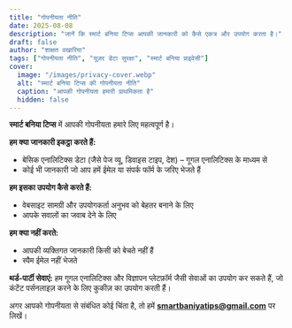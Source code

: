 ```yaml
---
title: "गोपनीयता नीति"
date: 2025-08-08
description: "जानें कि स्मार्ट बनिया टिप्स आपकी जानकारी को कैसे एकत्र और उपयोग करता है।"
draft: false
author: "शाक्षत वखारिया"
tags: ["गोपनीयता नीति", "यूज़र डेटा सुरक्षा", "स्मार्ट बनिया प्राइवेसी"]
cover:
  image: "/images/privacy-cover.webp"
  alt: "स्मार्ट बनिया टिप्स की गोपनीयता नीति"
  caption: "आपकी गोपनीयता हमारी प्राथमिकता है"
  hidden: false
---
```


**स्मार्ट बनिया टिप्स** में आपकी गोपनीयता हमारे लिए महत्वपूर्ण है।

**हम क्या जानकारी इकट्ठा करते हैं:**
- बेसिक एनालिटिक्स डेटा (जैसे पेज व्यू, डिवाइस टाइप, देश) – गूगल एनालिटिक्स के माध्यम से
- कोई भी जानकारी जो आप हमें ईमेल या संपर्क फॉर्म के जरिए भेजते हैं

**हम इसका उपयोग कैसे करते हैं:**
- वेबसाइट सामग्री और उपयोगकर्ता अनुभव को बेहतर बनाने के लिए
- आपके सवालों का जवाब देने के लिए

**हम क्या नहीं करते:**
- आपकी व्यक्तिगत जानकारी किसी को बेचते नहीं हैं
- स्पैम ईमेल नहीं भेजते

**थर्ड-पार्टी सेवाएं:**
हम गूगल एनालिटिक्स और विज्ञापन प्लेटफ़ॉर्म जैसी सेवाओं का उपयोग कर सकते हैं, जो कंटेंट पर्सनलाइज़ करने के लिए कुकीज़ का उपयोग करती हैं।

अगर आपको गोपनीयता से संबंधित कोई चिंता है, तो हमें **smartbaniyatips@gmail.com** पर लिखें।
